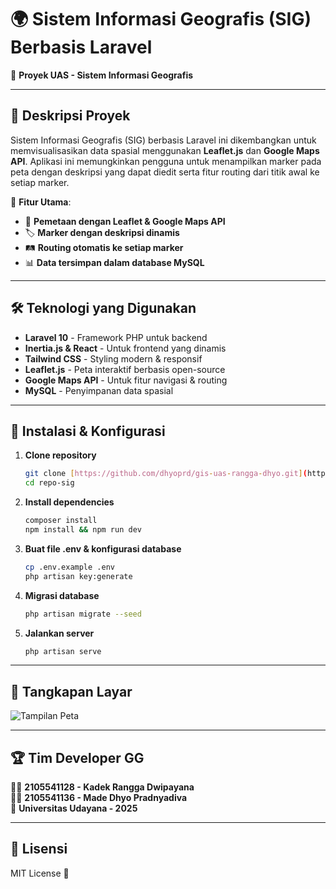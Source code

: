# 🌍 Sistem Informasi Geografis (SIG) Berbasis Laravel

🚀 **Proyek UAS - Sistem Informasi Geografis**

---

## 📌 **Deskripsi Proyek**

Sistem Informasi Geografis (SIG) berbasis Laravel ini dikembangkan untuk memvisualisasikan data spasial menggunakan **Leaflet.js** dan **Google Maps API**. Aplikasi ini memungkinkan pengguna untuk menampilkan marker pada peta dengan deskripsi yang dapat diedit serta fitur routing dari titik awal ke setiap marker.

🎯 **Fitur Utama**:
- 📍 **Pemetaan dengan Leaflet & Google Maps API**
- 🏷️ **Marker dengan deskripsi dinamis**
- 🛤️ **Routing otomatis ke setiap marker**
- 📊 **Data tersimpan dalam database MySQL**

---

## 🛠 **Teknologi yang Digunakan**

- **Laravel 10** - Framework PHP untuk backend
- **Inertia.js & React** - Untuk frontend yang dinamis
- **Tailwind CSS** - Styling modern & responsif
- **Leaflet.js** - Peta interaktif berbasis open-source
- **Google Maps API** - Untuk fitur navigasi & routing
- **MySQL** - Penyimpanan data spasial

---

## 🚀 **Instalasi & Konfigurasi**

1. **Clone repository**
   ```bash
   git clone [https://github.com/dhyoprd/gis-uas-rangga-dhyo.git](https://github.com/dhyoprd/gis-uas-rangga-dhyo)
   cd repo-sig
   ```

2. **Install dependencies**
   ```bash
   composer install
   npm install && npm run dev
   ```

3. **Buat file .env & konfigurasi database**
   ```bash
   cp .env.example .env
   php artisan key:generate
   ```

4. **Migrasi database**
   ```bash
   php artisan migrate --seed
   ```

5. **Jalankan server**
   ```bash
   php artisan serve
   ```

---

## 📸 **Tangkapan Layar**

![Tampilan Peta](https://via.placeholder.com/800x400?text=Preview+Map)

---

## 🏆 **Tim Developer GG**

👨‍💻 **2105541128 - Kadek Rangga Dwipayana**  
👨‍💻 **2105541136 - Made Dhyo Pradnyadiva**  
📅 **Universitas Udayana - 2025**

---

## 📜 **Lisensi**

MIT License 🎉

